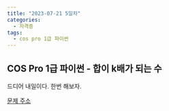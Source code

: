 ```yaml
---
title: "2023-07-21 5일차"
categories:
  - 자격증
tags:
  - cos pro 1급 파이썬
---
```

<h2>COS Pro 1급 파이썬 - 합이 k배가 되는 수</h2>


<script src="https://gist.github.com/harimyong/6ff4a696f9a47334dadf04c2fbf02d2e.js"></script>
<p>드디어 내일이다. 한번 해보자.</p>

<a href="https://edu.goorm.io/learn/lecture/17299/cos-pro-1%EA%B8%89-%EA%B8%B0%EC%B6%9C%EB%AC%B8%EC%A0%9C-python/lesson/839024/2%EC%B0%A8-%EB%AC%B8%EC%A0%9C4-%ED%95%A9%EC%9D%B4-k-%EB%B0%B0%EA%B0%80-%EB%90%98%EB%8A%94-%EC%88%98-python">문제 주소<a>
